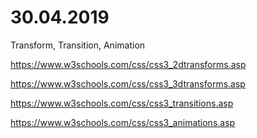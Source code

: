 # 30.04.2019

Transform, Transition, Animation

https://www.w3schools.com/css/css3_2dtransforms.asp

https://www.w3schools.com/css/css3_3dtransforms.asp

https://www.w3schools.com/css/css3_transitions.asp

https://www.w3schools.com/css/css3_animations.asp
